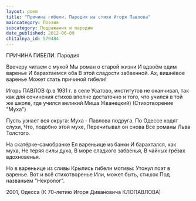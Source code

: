 ```yaml
---
layout: poem
title: "Причина гибели. Пародия на стихи Игоря Павлова"
maincategory: Поэзия
subcategory: Подражания и пародии
date_published: 2012-06-09
chitalnya_id: 579484
---
```




ПРИЧИНА ГИБЕЛИ. Пародия

Ввечеру читаем с мухой
Мы роман о старой жизни
И вдвоём едим варенье
И барахтаемся оба
В этой сладости забвенной.
Ах, вишнёвое варенье
Может стать причиной гибели!

Игорь ПАВЛОВ (р.в 1931 г. в селе Усатово, институтов не оканчивал,
так как для сочинения стихов вполне достаточно и того, что учился 
в той же школе, где учился великий Миша Жванецкий)
(Стихотворение "Муха")

Пусть узнает вся округа:
Муха - Павлова подруга.
По Одессе ходят слухи,
Что, подобно этой мухе,
Перечитывал он снова
Все романы Льва Толстого.

На скатёрке-самобранке
Ел вареньице из банки
И барахтался, как муха,
Не теряя силы духа,
В море сладкого забвенья,
В чайных грёзах вдохновенья.


Но в вареньице из сливы
Крылись гибели мотивы:
Утонул поэт в варенье.
Вот и всё стихотворенье
Или, может быть, стишок
Под названьем "Некролог".

2001, Одесса
(К 70-летию Игоря Дивановича КЛОПАВЛОВА)






